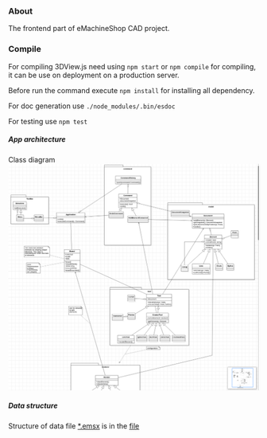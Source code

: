### About
The frontend part of eMachineShop CAD project.

### Compile
For compiling 3DView.js need using <code>npm start</code> or <code>npm compile</code>  for compiling, it can be use on deployment on a production server.

Before run the command execute <code>npm install</code> for installing all dependency.

For doc generation use <code>./node_modules/.bin/esdoc</code>

For testing use <code>npm test</code>
##### App architecture

Class diagram
![](./doc/img/classDiagramm.png)

##### Data structure
Structure of data file [*.emsx](./doc/example.emsx) is in the  [file](./doc/format.dtd)
